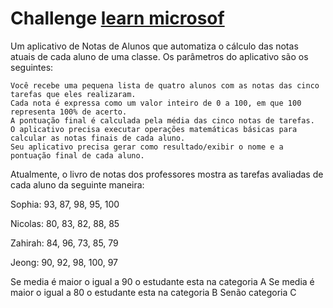 # Challenge [learn microsof](https://learn.microsoft.com/pt-br/training/modules/guided-project-calculate-print-student-grades/2-prepare)


Um aplicativo de Notas de Alunos que automatiza o cálculo das notas atuais de cada aluno de uma classe. Os parâmetros do aplicativo são os seguintes:

    Você recebe uma pequena lista de quatro alunos com as notas das cinco tarefas que eles realizaram.
    Cada nota é expressa como um valor inteiro de 0 a 100, em que 100 representa 100% de acerto.
    A pontuação final é calculada pela média das cinco notas de tarefas.
    O aplicativo precisa executar operações matemáticas básicas para calcular as notas finais de cada aluno.
    Seu aplicativo precisa gerar como resultado/exibir o nome e a pontuação final de cada aluno.

Atualmente, o livro de notas dos professores mostra as tarefas avaliadas de cada aluno da seguinte maneira:

Sophia: 93, 87, 98, 95, 100

Nicolas: 80, 83, 82, 88, 85

Zahirah:   84, 96, 73, 85, 79

Jeong:  90, 92, 98, 100, 97

Se media é maior o igual a 90 o estudante esta na categoria A
Se media é maior o igual a 80 o estudante esta na categoria B
Senão categoria C
